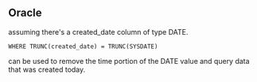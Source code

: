 ## Oracle
assuming there's a created_date column of type DATE.

`WHERE TRUNC(created_date) = TRUNC(SYSDATE)`

can be used to remove the time portion of the DATE value and query data that was created today.
